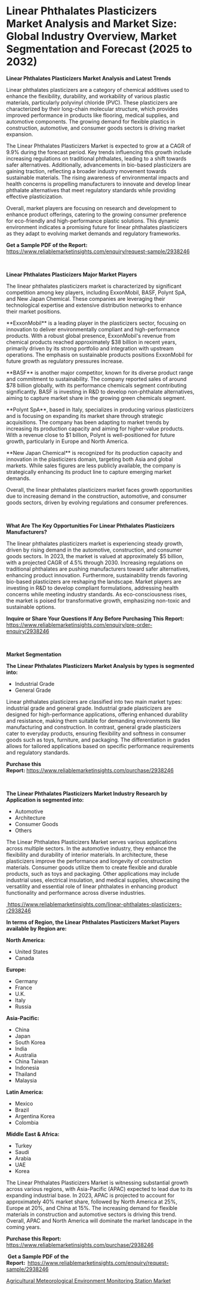<p><h1>Linear Phthalates Plasticizers Market Analysis and Market Size: Global Industry Overview, Market Segmentation and Forecast (2025 to 2032)</h1></p><p><strong>Linear Phthalates Plasticizers Market Analysis and Latest Trends</strong></p>
<p><p>Linear phthalates plasticizers are a category of chemical additives used to enhance the flexibility, durability, and workability of various plastic materials, particularly polyvinyl chloride (PVC). These plasticizers are characterized by their long-chain molecular structure, which provides improved performance in products like flooring, medical supplies, and automotive components. The growing demand for flexible plastics in construction, automotive, and consumer goods sectors is driving market expansion.</p><p>The Linear Phthalates Plasticizers Market is expected to grow at a CAGR of 9.9% during the forecast period. Key trends influencing this growth include increasing regulations on traditional phthalates, leading to a shift towards safer alternatives. Additionally, advancements in bio-based plasticizers are gaining traction, reflecting a broader industry movement towards sustainable materials. The rising awareness of environmental impacts and health concerns is propelling manufacturers to innovate and develop linear phthalate alternatives that meet regulatory standards while providing effective plasticization.</p><p>Overall, market players are focusing on research and development to enhance product offerings, catering to the growing consumer preference for eco-friendly and high-performance plastic solutions. This dynamic environment indicates a promising future for linear phthalates plasticizers as they adapt to evolving market demands and regulatory frameworks.</p></p>
<p><strong>Get a Sample PDF of the Report:&nbsp;</strong> <a href="https://www.reliablemarketinsights.com/enquiry/request-sample/2938246?utm_campaign=3221&utm_medium=2&utm_source=Github&utm_content=ia&utm_term=15032025&utm_id=linear-phthalates-plasticizers">https://www.reliablemarketinsights.com/enquiry/request-sample/2938246</a></p>
<p>&nbsp;</p>
<p><strong>Linear Phthalates Plasticizers Major Market Players</strong></p>
<p><p>The linear phthalates plasticizers market is characterized by significant competition among key players, including ExxonMobil, BASF, Polynt SpA, and New Japan Chemical. These companies are leveraging their technological expertise and extensive distribution networks to enhance their market positions.</p><p>**ExxonMobil** is a leading player in the plasticizers sector, focusing on innovation to deliver environmentally compliant and high-performance products. With a robust global presence, ExxonMobil's revenue from chemical products reached approximately $38 billion in recent years, primarily driven by its strong portfolio and integration with upstream operations. The emphasis on sustainable products positions ExxonMobil for future growth as regulatory pressures increase.</p><p>**BASF** is another major competitor, known for its diverse product range and commitment to sustainability. The company reported sales of around $78 billion globally, with its performance chemicals segment contributing significantly. BASF is investing in R&D to develop non-phthalate alternatives, aiming to capture market share in the growing green chemicals segment.</p><p>**Polynt SpA**, based in Italy, specializes in producing various plasticizers and is focusing on expanding its market share through strategic acquisitions. The company has been adapting to market trends by increasing its production capacity and aiming for higher-value products. With a revenue close to $1 billion, Polynt is well-positioned for future growth, particularly in Europe and North America.</p><p>**New Japan Chemical** is recognized for its production capacity and innovation in the plasticizers domain, targeting both Asia and global markets. While sales figures are less publicly available, the company is strategically enhancing its product line to capture emerging market demands.</p><p>Overall, the linear phthalates plasticizers market faces growth opportunities due to increasing demand in the construction, automotive, and consumer goods sectors, driven by evolving regulations and consumer preferences.</p></p>
<p>&nbsp;</p>
<p><strong>What Are The Key Opportunities For Linear Phthalates Plasticizers Manufacturers?</strong></p>
<p><p>The linear phthalates plasticizers market is experiencing steady growth, driven by rising demand in the automotive, construction, and consumer goods sectors. In 2023, the market is valued at approximately $5 billion, with a projected CAGR of 4.5% through 2030. Increasing regulations on traditional phthalates are pushing manufacturers toward safer alternatives, enhancing product innovation. Furthermore, sustainability trends favoring bio-based plasticizers are reshaping the landscape. Market players are investing in R&D to develop compliant formulations, addressing health concerns while meeting industry standards. As eco-consciousness rises, the market is poised for transformative growth, emphasizing non-toxic and sustainable options.</p></p>
<p><strong>Inquire or Share Your Questions If Any Before Purchasing This Report:</strong> <a href="https://www.reliablemarketinsights.com/enquiry/pre-order-enquiry/2938246?utm_campaign=3221&utm_medium=2&utm_source=Github&utm_content=ia&utm_term=15032025&utm_id=linear-phthalates-plasticizers">https://www.reliablemarketinsights.com/enquiry/pre-order-enquiry/2938246</a></p>
<p>&nbsp;</p>
<p><strong>Market Segmentation</strong></p>
<p><strong>The Linear Phthalates Plasticizers Market Analysis by types is segmented into:</strong></p>
<p><ul><li>Industrial Grade</li><li>General Grade</li></ul></p>
<p><p>Linear phthalates plasticizers are classified into two main market types: industrial grade and general grade. Industrial grade plasticizers are designed for high-performance applications, offering enhanced durability and resistance, making them suitable for demanding environments like manufacturing and construction. In contrast, general grade plasticizers cater to everyday products, ensuring flexibility and softness in consumer goods such as toys, furniture, and packaging. The differentiation in grades allows for tailored applications based on specific performance requirements and regulatory standards.</p></p>
<p><strong>Purchase this Report:&nbsp;</strong><a href="https://www.reliablemarketinsights.com/purchase/2938246?utm_campaign=3221&utm_medium=2&utm_source=Github&utm_content=ia&utm_term=15032025&utm_id=linear-phthalates-plasticizers">https://www.reliablemarketinsights.com/purchase/2938246</a></p>
<p>&nbsp;</p>
<p><strong>The Linear Phthalates Plasticizers Market Industry Research by Application is segmented into:</strong></p>
<p><ul><li>Automotive</li><li>Architecture</li><li>Consumer Goods</li><li>Others</li></ul></p>
<p><p>The Linear Phthalates Plasticizers Market serves various applications across multiple sectors. In the automotive industry, they enhance the flexibility and durability of interior materials. In architecture, these plasticizers improve the performance and longevity of construction materials. Consumer goods utilize them to create flexible and durable products, such as toys and packaging. Other applications may include industrial uses, electrical insulation, and medical supplies, showcasing the versatility and essential role of linear phthalates in enhancing product functionality and performance across diverse industries.</p></p>
<p><a href="https://www.reliablemarketinsights.com/linear-phthalates-plasticizers-r2938246?utm_campaign=3221&utm_medium=2&utm_source=Github&utm_content=ia&utm_term=15032025&utm_id=linear-phthalates-plasticizers">&nbsp;https://www.reliablemarketinsights.com/linear-phthalates-plasticizers-r2938246</a></p>
<p><strong>In terms of Region, the Linear Phthalates Plasticizers Market Players available by Region are:</strong></p>
<p>
    <p> <strong> North America: </strong>
        <ul>
            <li>United States</li>
            <li>Canada</li>
        </ul>
        </p> 
    <p> <strong> Europe: </strong>
        <ul>
            <li>Germany</li>
            <li>France</li>
            <li>U.K.</li>
            <li>Italy</li>
            <li>Russia</li>
        </ul>
        </p> 
    <p> <strong> Asia-Pacific: </strong>
        <ul>
            <li>China</li>
            <li>Japan</li>
            <li>South Korea</li>
            <li>India</li>
            <li>Australia</li>
            <li>China Taiwan</li>
            <li>Indonesia</li>
            <li>Thailand</li>
            <li>Malaysia</li>
        </ul>
        </p> 
    <p> <strong> Latin America: </strong>
        <ul>
            <li>Mexico</li>
            <li>Brazil</li>
            <li>Argentina Korea</li>
            <li>Colombia</li>
        </ul>
        </p> 
    <p> <strong> Middle East & Africa: </strong>
        <ul>
            <li>Turkey</li>
            <li>Saudi</li>
            <li>Arabia</li>
            <li>UAE</li>
            <li>Korea</li>
        </ul>
    </p>
    </p>
<p><p>The Linear Phthalates Plasticizers Market is witnessing substantial growth across various regions, with Asia-Pacific (APAC) expected to lead due to its expanding industrial base. In 2023, APAC is projected to account for approximately 40% market share, followed by North America at 25%, Europe at 20%, and China at 15%. The increasing demand for flexible materials in construction and automotive sectors is driving this trend. Overall, APAC and North America will dominate the market landscape in the coming years.</p></p>
<p><strong>Purchase this Report: </strong><a href="https://www.reliablemarketinsights.com/purchase/2938246?utm_campaign=3221&utm_medium=2&utm_source=Github&utm_content=ia&utm_term=15032025&utm_id=linear-phthalates-plasticizers">https://www.reliablemarketinsights.com/purchase/2938246</a></p>
<p>&nbsp;<strong>Get a Sample PDF of the Report:&nbsp;&nbsp;</strong><a href="https://www.reliablemarketinsights.com/enquiry/request-sample/2938246?utm_campaign=3221&utm_medium=2&utm_source=Github&utm_content=ia&utm_term=15032025&utm_id=linear-phthalates-plasticizers">https://www.reliablemarketinsights.com/enquiry/request-sample/2938246</a></p>
<p><strong></strong></p>
<p><p><a href="https://github.com/zurubting/Market-Research-Report-List-1/blob/main/agricultural-meteorological-environment-monitoring-station-market.md?utm_campaign=3221&utm_medium=2&utm_source=Github&utm_content=ia&utm_term=15032025&utm_id=linear-phthalates-plasticizers">Agricultural Meteorological Environment Monitoring Station Market</a></p></p>